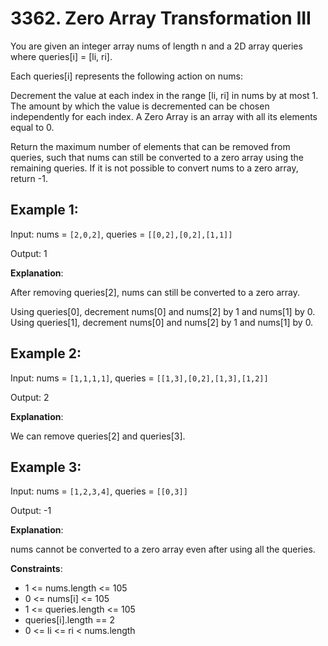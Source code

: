 # 3362. Zero Array Transformation III
You are given an integer array nums of length n and a 2D array queries where queries[i] = [li, ri].

Each queries[i] represents the following action on nums:

Decrement the value at each index in the range [li, ri] in nums by at most 1.
The amount by which the value is decremented can be chosen independently for each index.
A Zero Array is an array with all its elements equal to 0.

Return the maximum number of elements that can be removed from queries, such that nums can still be converted to a zero array using the remaining queries. If it is not possible to convert nums to a zero array, return -1.

 

## Example 1:

Input: nums = `[2,0,2]`, queries = `[[0,2],[0,2],[1,1]]`

Output: 1

**Explanation**:

After removing queries[2], nums can still be converted to a zero array.

Using queries[0], decrement nums[0] and nums[2] by 1 and nums[1] by 0.
Using queries[1], decrement nums[0] and nums[2] by 1 and nums[1] by 0.

## Example 2:

Input: nums = `[1,1,1,1]`, queries = `[[1,3],[0,2],[1,3],[1,2]]`

Output: 2

**Explanation**:

We can remove queries[2] and queries[3].

## Example 3:

Input: nums = `[1,2,3,4]`, queries = `[[0,3]]`

Output: -1

**Explanation**:

nums cannot be converted to a zero array even after using all the queries.

 

**Constraints**:
- 1 <= nums.length <= 105
- 0 <= nums[i] <= 105
- 1 <= queries.length <= 105
- queries[i].length == 2
- 0 <= li <= ri < nums.length
